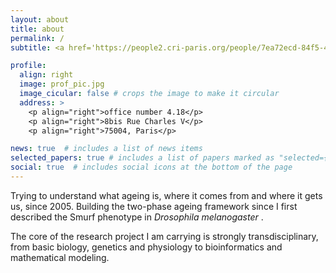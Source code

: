 ```yaml
---
layout: about
title: about
permalink: /
subtitle: <a href='https://people2.cri-paris.org/people/7ea72ecd-84f5-4318-8666-ffbc993a92ea'>Affiliations</a>. Address. Contacts. Moto. Etc.

profile:
  align: right
  image: prof_pic.jpg
  image_cicular: false # crops the image to make it circular
  address: >
    <p align="right">office number 4.18</p>
    <p align="right">8bis Rue Charles V</p>
    <p align="right">75004, Paris</p>

news: true  # includes a list of news items
selected_papers: true # includes a list of papers marked as "selected={true}"
social: true  # includes social icons at the bottom of the page
---
```


<p>Trying to understand what ageing is, where it comes from and where it gets us, since 2005. Building the two-phase ageing framework since I first described the Smurf phenotype in <i> Drosophila melanogaster </i>.</p>
<p>The core of the research project I am carrying is strongly transdisciplinary, from basic biology, genetics and physiology to bioinformatics and mathematical modeling. </p>

